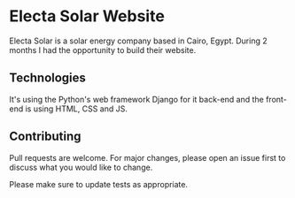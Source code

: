 # Electa Solar Website

Electa Solar is a solar energy company based in Cairo, Egypt. During 2 months I had the opportunity to build their website.

## Technologies

It's using the Python's web framework Django for it back-end and the front-end is using HTML, CSS and JS.

## Contributing
Pull requests are welcome. For major changes, please open an issue first to discuss what you would like to change.

Please make sure to update tests as appropriate.
